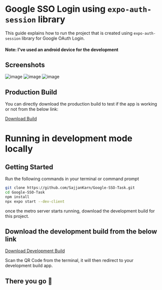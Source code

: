 # Google SSO Login using `expo-auth-session` library

This guide explains how to run the project that is created using `expo-auth-session` library for Google OAuth Login.

#### Note: I've used an android device for the development

## Screenshots

![image](assets/screenshots/1.jpg)
![image](assets/screenshots/2.jpg)
![image](assets/screenshots/3.jpg)

## Production Build

You can directly download the production build to test if the app is working or not from the below link:

[Download Build](https://expo.dev/artifacts/eas/xf7kShUwc1WXx81i1PDCbL.apk)

# Running in development mode locally

## Getting Started

Run the following commands in your terminal or command prompt

```bash
git clone https://github.com/SajjanKarn/Google-SSO-Task.git
cd Google-SSO-Task
npm install
npx expo start --dev-client
```

once the metro server starts running, download the development build for this project.

## Download the development build from the below link

[Download Development Build](https://expo.dev/accounts/codersajjan/projects/google-sso-task/builds/4f07b969-e44d-4129-b71d-5ff9310ea865)

Scan the QR Code from the terminal, it will then redirect to your development build app.

## There you go 🎉
